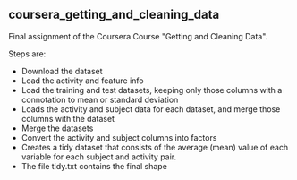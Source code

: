 
## coursera_getting_and_cleaning_data

Final assignment of the Coursera Course "Getting and Cleaning Data".

Steps are:
- Download the dataset 
- Load the activity and feature info
- Load the training and test datasets, keeping only those columns with a connotation to mean or standard deviation
- Loads the activity and subject data for each dataset, and merge those columns with the dataset
- Merge the datasets
- Convert the activity and subject columns into factors
- Creates a tidy dataset that consists of the average (mean) value of each variable for each subject and activity pair.
-  The file tidy.txt contains the final shape
